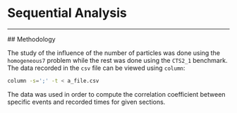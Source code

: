 # Sequential Analysis

---

## Methodology

The study of the influence of the number of particles was done using the `homogeneous7`
problem while the rest was done using the `CTS2_1` benchmark. The data recorded in the 
`csv` file can be viewed using `column`: 

```bash
column -s=';' -t < a_file.csv
```

The data was used in order to compute the correlation coefficient between specific 
events and recorded times for given sections.